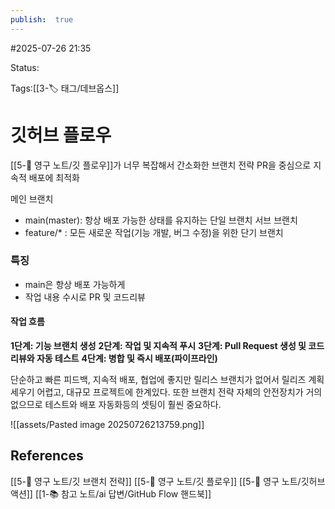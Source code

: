```yaml
---
publish:  true
---
```

#2025-07-26 21:35

Status: 

Tags:[[3-🏷️ 태그/데브옵스]]

# 깃허브 플로우
[[5-💎 영구 노트/깃 플로우]]가 너무 복잡해서 간소화한 브랜치 전략 
PR을 중심으로 지속적 배포에 최적화

메인 브랜치
- main(master): 항상 배포 가능한 상태를 유지하는 단일 브랜치
서브 브랜치
- feature/* :  모든 새로운 작업(기능 개발, 버그 수정)을 위한 단기 브랜치
### 특징
- main은 항상 배포 가능하게
- 작업 내용 수시로 PR 및 코드리뷰
#### 작업 흐름

**1단계: 기능 브랜치 생성**
**2단계: 작업 및 지속적 푸시**
**3단계: Pull Request 생성 및 코드 리뷰와 자동 테스트**
**4단계: 병합 및 즉시 배포(파이프라인)**

단순하고 빠른 피드백, 지속적 배포, 협업에 좋지만
릴리스 브랜치가 없어서 릴리즈 계획 세우기 어렵고, 대규모 프로젝트에 한계있다.
또한 브랜치 전략 자체의 안전장치가 거의 없으므로 테스트와 배포 자동화등의 셋팅이 훨씬 중요하다.

![[assets/Pasted image 20250726213759.png]]

## References
 [[5-💎 영구 노트/깃 브랜치 전략]]
 [[5-💎 영구 노트/깃 플로우]]
 [[5-💎 영구 노트/깃허브 액션]]
 [[1-📚 참고 노트/ai 답변/GitHub Flow 핸드북]]